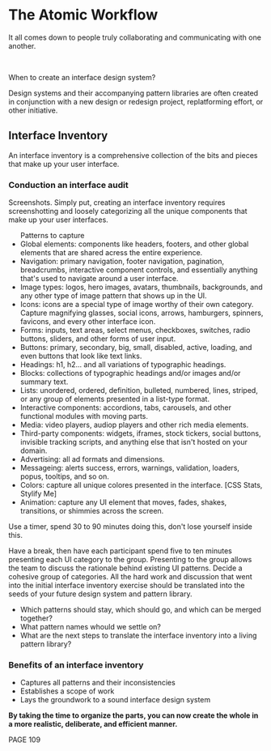 <h1>The Atomic Workflow</h1>
<p>It all comes down to people truly collaborating and communicating with one another.</p>
<br>
<p>When to create an interface design system?</p>
<p>Design systems and their accompanying pattern libraries are often created in conjunction with a new design or redesign project, replatforming effort, or other initiative.</p>
<h2>Interface Inventory</h2>
<p>An interface inventory is a comprehensive collection of the bits and pieces that make up your user interface.</p>
<h3>Conduction an interface audit</h3>
<p>Screenshots. Simply put, creating an interface inventory requires screenshotting and loosely categorizing all the unique components that make up your user interfaces.</p>
<ul>Patterns to capture
   <li>Global elements: components like headers, footers, and other global elements that are shared acress the entire experience.</li>
  <li>Navigation: primary navigation, footer navigation, pagination, breadcrumbs, interactive component controls, and essentially anything that's used to navigate around a user interface.</li>
  <li>Image types: logos, hero images, avatars, thumbnails, backgrounds, and any other type of image pattern that shows up in the UI.</li>
  <li>Icons: icons are a special type of image worthy of their own category. Capture magnifying glasses, social icons, arrows, hamburgers, spinners, favicons, and every other interface icon.</li>
  <li>Forms: inputs, text areas, select menus, checkboxes, switches, radio buttons, sliders, and other forms of user input.</li>
  <li>Buttons: primary, secondary, big, small, disabled, active, loading, and even buttons that look like text links.</li>
  <li>Headings: h1, h2... and all variations of typographic headings.</li>
  <li>Blocks: collections of typographic headings and/or images and/or summary text.</li>
  <li>Lists: unordered, ordered, definition, bulleted, numbered, lines, striped, or any group of elements presented in a list-type format.</li>
  <li>Interactive components: accordions, tabs, carousels, and other functional modules with moving parts.</li>
  <li>Media: video players, audiop players and other rich media elements.</li>
  <li>Third-party components: widgets, iframes, stock tickers, social buttons, invisible tracking scripts, and anything else that isn't hosted on your domain.</li>
  <li>Advertising: all ad formats and dimensions.</li>
  <li>Messageing: alerts success, errors, warnings, validation, loaders, popus, tooltips, and so on.</li>
  <li>Colors: capture all unique colores presented in the interface. [CSS Stats, Stylify Me]</li>
  <li>Animation: capture any UI element that moves, fades, shakes, transitions, or shimmies across the screen.</li>
</ul>
<p>Use a timer, spend 30 to 90 minutes doing this, don't lose yourself inside this.</p>
<p>Have a break, then have each participant spend five to ten minutes presenting each UI category to the group. Presenting to the group allows the team to discuss the rationale behind existing UI patterns. Decide a cohesive group of categories. All the hard work and discussion that went into the initial interface inventory exercise should be translated into the seeds of your future design system and pattern library.</p>
<ul><li>Which patterns should stay, which should go, and which can be merged together?</li>
  <li>What pattern names whould we settle on?</li>
  <li>What are the next steps to translate the interface inventory into a living pattern library?</li>
</ul>
<h3>Benefits of an interface inventory</h3>
<ul><li>Captures all patterns and their inconsistencies</li>
  <li>Establishes a scope of work</li>
  <li>Lays the groundwork to a sound interface design system</li>
</ul>
<p><strong>By taking the time to organize the parts, you can now create the whole in a more realistic, deliberate, and efficient manner.</strong></p>
PAGE 109
